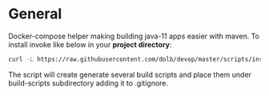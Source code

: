 # General

Docker-compose helper making building java-11 apps easier with maven. To install invoke like below in your **project directory**:

```bash
curl -L https://raw.githubusercontent.com/dolb/devop/master/scripts/installMvnBuilder.sh -o ./installMvnBuilder.sh && chmod +x ./installMvnBuilder.sh && ./installMvnBuilder.sh
```

The script will create generate several build scripts and place them under build-scripts subdirectory adding it to .gitignore.

